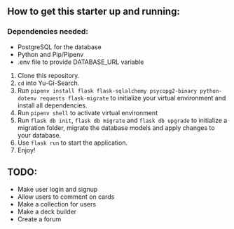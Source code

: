 ## How to get this starter up and running:

### Dependencies needed:
- PostgreSQL for the database
- Python and Pip/Pipenv
- .env file to provide DATABASE_URL variable

1. Clone this repository.
2. ```cd``` into Yu-Gi-Search.
3. Run ```pipenv install flask flask-sqlalchemy psycopg2-binary python-dotenv requests flask-migrate``` to initialize your virtual environment and install all dependencies.
4. Run ```pipenv shell``` to activate virtual environment
5. Run ```flask db init```, ```flask db migrate``` and ```flask db upgrade``` to initialize a migration folder, migrate the database models and apply changes to your database.
6. Use ```flask run``` to start the application.
5. Enjoy!


## TODO:

- Make user login and signup
- Allow users to comment on cards
- Make a collection for users
- Make a deck builder
- Create a forum

